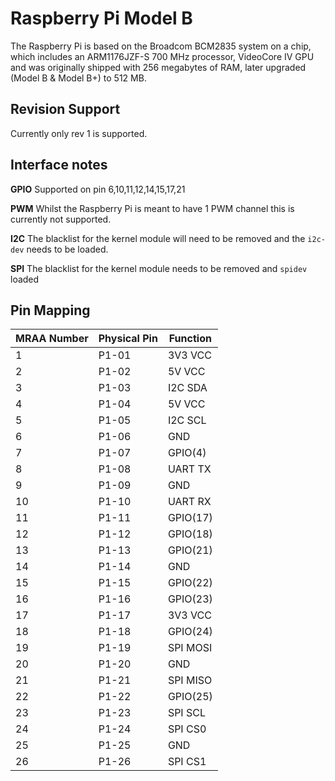 Raspberry Pi Model B
====================

The Raspberry Pi is based on the Broadcom BCM2835 system on a chip,
which includes an ARM1176JZF-S 700 MHz processor, VideoCore IV GPU
and was originally shipped with 256 megabytes of RAM, later 
upgraded (Model B & Model B+) to 512 MB.

Revision Support
----------------
Currently only rev 1 is supported.

Interface notes
---------------
**GPIO** Supported on pin 6,10,11,12,14,15,17,21

**PWM** Whilst the Raspberry Pi is meant to have 1 PWM channel this is currently not supported.

**I2C** The blacklist for the kernel module will need to be removed and the `i2c-dev` needs to be loaded.

**SPI** The blacklist for the kernel module needs to be removed and `spidev` loaded

Pin Mapping
-----------

| MRAA Number | Physical Pin | Function |
|-------------|--------------|----------|
| 1           | P1-01        | 3V3 VCC  |
| 2           | P1-02        | 5V VCC   |
| 3           | P1-03        | I2C SDA  |
| 4           | P1-04        | 5V VCC   |
| 5           | P1-05        | I2C SCL  |
| 6           | P1-06        | GND      |
| 7           | P1-07        | GPIO(4)  |
| 8           | P1-08        | UART TX  |
| 9           | P1-09        | GND      |
| 10           | P1-10        | UART RX  |
| 11          | P1-11        | GPIO(17) |
| 12          | P1-12        | GPIO(18) |
| 13          | P1-13        | GPIO(21) |
| 14          | P1-14        | GND      |
| 15          | P1-15        | GPIO(22) |
| 16          | P1-16        | GPIO(23) |
| 17          | P1-17        | 3V3 VCC  |
| 18          | P1-18        | GPIO(24) |
| 19          | P1-19        | SPI MOSI |
| 20          | P1-20        | GND      |
| 21          | P1-21        | SPI MISO |
| 22          | P1-22        | GPIO(25) |
| 23          | P1-23        | SPI SCL  |
| 24          | P1-24        | SPI CS0  |
| 25          | P1-25        | GND      |
| 26          | P1-26        | SPI CS1  |

